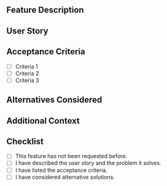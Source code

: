## Feature Description

<!-- Provide a detailed description of the feature or improvement you're suggesting. Explain what problem it solves or the value it adds. -->

## User Story

<!-- Write a user story that describes who will benefit from this feature and in what way. 
Example: "As a [type of user], I want to [do something] so that [reason/benefit]." -->

## Acceptance Criteria

<!-- Define what the end result should look like and include any measurable outcomes or conditions that need to be met. 
This helps ensure the feature is completed as expected. -->

- [ ] Criteria 1
- [ ] Criteria 2
- [ ] Criteria 3

## Alternatives Considered

<!-- If there are alternative solutions, mention them here and explain why this feature is the preferred choice. -->

## Additional Context

<!-- Add any additional information or references that would be helpful, such as links to mockups, diagrams, related features, or technical constraints. -->

## Checklist

- [ ] This feature has not been requested before.
- [ ] I have described the user story and the problem it solves.
- [ ] I have listed the acceptance criteria.
- [ ] I have considered alternative solutions.
